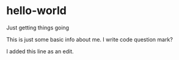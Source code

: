 # hello-world
Just getting things going

This is just some basic info about me. I write code question mark?

I added this line as an edit.
